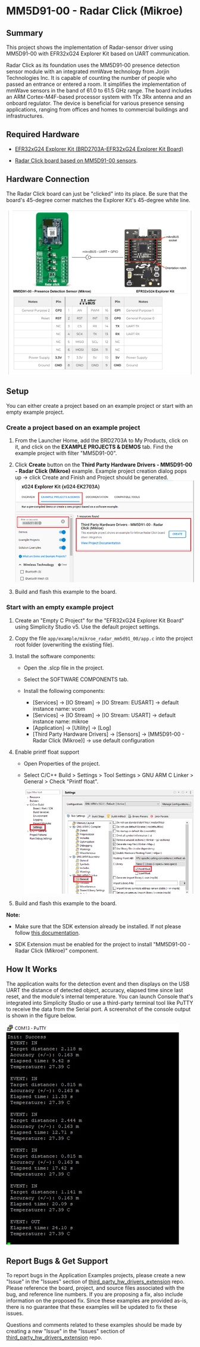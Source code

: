 # MM5D91-00 - Radar Click (Mikroe) #

## Summary ##

This project shows the implementation of Radar-sensor driver using MM5D91-00
 with EFR32xG24 Explorer Kit based on UART communication.

Radar Click as its foundation uses the MM5D91-00 presence detection sensor module with an integrated mmWave technology from Jorjin Technologies Inc. It is capable of counting the number of people who passed an entrance or entered a room. It simplifies the implementation of mmWave sensors in the band of 61.0 to 61.5 GHz range. The board includes an ARM Cortex-M4F-based processor system with 1Tx 3Rx antenna and an onboard regulator.
The device is beneficial for various presence sensing applications, ranging from offices and homes to commercial buildings and infrastructures.

## Required Hardware ##

- [EFR32xG24 Explorer Kit (BRD2703A-EFR32xG24 Explorer Kit Board)](https://www.silabs.com/development-tools/wireless/efr32xg24-explorer-kit?tab=overview)

- [Radar Click board based on MM5D91-00 sensors](https://www.mikroe.com/radar-click).

## Hardware Connection ##

The Radar Click board can just be "clicked" into its place. Be sure that the board's 45-degree corner matches the Explorer Kit's 45-degree white line.

![board](image/hardware_connection.png "EFR32xG24 Explorer Kit Board and Radar Click Board")

## Setup ##

You can either create a project based on an example project or start with an empty example project.

### Create a project based on an example project ###

1. From the Launcher Home, add the BRD2703A to My Products, click on it, and click on the **EXAMPLE PROJECTS & DEMOS** tab. Find the example project with filter "MM5D91-00".

2. Click **Create** button on the **Third Party Hardware Drivers - MM5D91-00 - Radar Click (Mikroe)** example. Example project creation dialog pops up -> click Create and Finish and Project should be generated.
![create_example](image/create_example.png)

3. Build and flash this example to the board.

### Start with an empty example project ###

1. Create an "Empty C Project" for the "EFR32xG24 Explorer Kit Board" using Simplicity Studio v5. Use the default project settings.

2. Copy the file `app/example/mikroe_radar_mm5d91_00/app.c` into the project root folder (overwriting the existing file).

3. Install the software components:

    - Open the .slcp file in the project.

    - Select the SOFTWARE COMPONENTS tab.

    - Install the following components:

        - [Services] → [IO Stream] → [IO Stream: EUSART] → default instance name: vcom
        - [Services] → [IO Stream] → [IO Stream: USART] → default instance name: mikroe
        - [Application] → [Utility] → [Log]
        - [Third Party Hardware Drivers] → [Sensors] → [MM5D91-00 - Radar Click (Mikroe)] → use default configuration

4. Enable printf float support

    - Open Properties of the project.

    - Select C/C++ Build > Settings > Tool Settings > GNU ARM C Linker > General > Check "Printf float".

        ![printf_float](image/printf_float.png)

5. Build and flash this example to the board.

**Note:**

- Make sure that the SDK extension already be installed. If not please follow [this documentation](https://github.com/SiliconLabs/third_party_hw_drivers_extension/blob/master/README.md#how-to-add-to-simplicity-studio-ide).

- SDK Extension must be enabled for the project to install "MM5D91-00 - Radar Click (Mikroe)" component.

## How It Works ##

The application waits for the detection event and then displays on the USB UART the distance of detected object, accuracy, elapsed time since last reset, and the module's internal temperature.
You can launch Console that's integrated into Simplicity Studio or use a third-party terminal tool like PuTTY to receive the data from the Serial port. A screenshot of the console output is shown in the figure below.

![usb_debug](image/log.png "USB Debug Output Data")

## Report Bugs & Get Support ##

To report bugs in the Application Examples projects, please create a new "Issue" in the "Issues" section of [third_party_hw_drivers_extension](https://github.com/SiliconLabs/third_party_hw_drivers_extension) repo. Please reference the board, project, and source files associated with the bug, and reference line numbers. If you are proposing a fix, also include information on the proposed fix. Since these examples are provided as-is, there is no guarantee that these examples will be updated to fix these issues.

Questions and comments related to these examples should be made by creating a new "Issue" in the "Issues" section of [third_party_hw_drivers_extension](https://github.com/SiliconLabs/third_party_hw_drivers_extension) repo.

